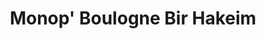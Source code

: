 ---
title: "Monop' Boulogne Bir Hakeim"
url: /boulogne-billancourt/monop-boulogne-bir-hakeim/
shop: supermarché
---